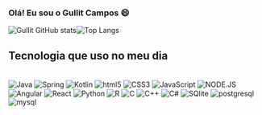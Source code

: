 ### Olá! Eu sou o Gullit Campos 😄

![Gullit GitHub stats](https://github-readme-stats.vercel.app/api?username=GullitCampos&show_icons=true&theme=dracula)![Top Langs](https://github-readme-stats.vercel.app/api/top-langs/?username=anuraghazra&hide_progress=true)

## Tecnologia que uso no meu dia
<div style = "display: inline_block"><br/>
  
  <img align ="center" alt="Java" src = "https://img.shields.io/badge/Java-ED8B00?style=for-the-badge&logo=openjdk&logoColor=white"/>
    <img align ="center" alt="Spring" src = "https://img.shields.io/badge/Spring-6DB33F?style=for-the-badge&logo=spring&logoColor=white"/>
    <img align ="center" alt="Kotlin" src = "https://img.shields.io/badge/Kotlin-0095D5?&style=for-the-badge&logo=kotlin&logoColor=white"/>
   <img align ="center" alt="html5" src = "https://img.shields.io/badge/HTML5-E34F26?style=for-the-badge&logo=html5&logoColor=white"/>
    <img align ="center" alt="CSS3" src = "https://img.shields.io/badge/CSS3-1572B6?style=for-the-badge&logo=css3&logoColor=white"/>
    <img align ="center" alt="JavaScript" src = "https://img.shields.io/badge/JavaScript-F7DF1E?style=for-the-badge&logo=javascript&logoColor=black"/>
    <img align ="center" alt="NODE.JS" src = "https://img.shields.io/badge/Node.js-43853D?style=for-the-badge&logo=node.js&logoColor=white"/>
    <img align ="center" alt="Angular" src = "https://img.shields.io/badge/Angular-DD0031?style=for-the-badge&logo=angular&logoColor=white"/>
    <img align ="center" alt="React" src = "https://img.shields.io/badge/React-20232A?style=for-the-badge&logo=react&logoColor=61DAFB"/>
    <img align ="center" alt="Python" src = "https://img.shields.io/badge/Python-14354C?style=for-the-badge&logo=python&logoColor=white"/>
    <img align ="center" alt="R" src = "https://img.shields.io/badge/R-276DC3?style=for-the-badge&logo=r&logoColor=white"/>
    <img align ="center" alt="C" src = "https://img.shields.io/badge/C-00599C?style=for-the-badge&logo=c&logoColor=white"/>
    <img align ="center" alt="C++" src = "https://img.shields.io/badge/C%2B%2B-00599C?style=for-the-badge&logo=c%2B%2B&logoColor=white"/>
    <img align ="center" alt="C#" src = "https://img.shields.io/badge/C%23-239120?style=for-the-badge&logo=c-sharp&logoColor=white"/>
    <img align ="center" alt="SQlite" src = "https://img.shields.io/badge/SQLite-07405E?style=for-the-badge&logo=sqlite&logoColor=white"/>
    <img align ="center" alt="postgresql" src = "https://img.shields.io/badge/PostgreSQL-316192?style=for-the-badge&logo=postgresql&logoColor=white"/>
    <img align ="center" alt="mysql" src = "https://img.shields.io/badge/MySQL-005C84?style=for-the-badge&logo=mysql&logoColor=white"/>

  
</div><br/>











  
</div><br/>
